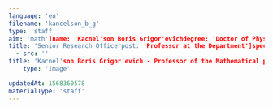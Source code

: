 ```yaml
---
language: 'en'
filename: 'kancelson_b_g'
type: 'staff'
aim: 'math']name: 'Kacnel'son Boris Grigor'evichdegree: 'Doctor of Physico-Mathematical Sciences'
title: 'Senior Research Officerpost: 'Professor at the Department']speciality: '(01.04.02) Theoretical physicscontacts: []avatar:
  - src: ''
title: 'Kacnel'son Boris Grigor'evich - Professor of the Mathematical physics Department'
    type: 'image'

updatedAt: 1568360578
materialType: 'staff'
---
```


